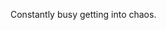 Constantly busy getting into chaos.
<!---
chaosFaktor/chaosFaktor is a ✨ special ✨ repository because its `README.md` (this file) appears on your GitHub profile.
You can click the Preview link to take a look at your changes.
--->
